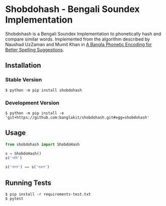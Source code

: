 # Shobdohash - Bengali Soundex Implementation

Shobdohash is a Bengali Soundex Implementation to phonetically hash and compare similar words. Implemented from the
algorithm described by Naushad UzZaman and Mumit Khan in
[A Bangla Phonetic Encoding for Better Spelling Suggestions](http://panl10n.net/english/final%20reports/pdf%20files/Bangladesh/BAN18.pdf).

## Installation

### Stable Version
```shell script
$ python -m pip install shobdohash
```

### Development Version
```shell script
$ python -m pip install -e 'git+https://github.com:banglakit/shobdohash.git#egg=shobdohash'
```


## Usage
```python
from shobdohash import ShobdoHash

s = ShobdoHash()
s('আমি')

s('বাংলা') == s('বাঙলা')
```

## Running Tests
```shell script
$ pip install -r requirements-test.txt
$ pytest
```